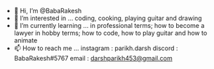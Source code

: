 - 👋 Hi, I’m @BabaRakesh
- 👀 I’m interested in ...
      coding, cooking, playing guitar and drawing
- 🌱 I’m currently learning ...
      in professional terms; how to become a lawyer
      in hobby terms; how to code, how to play guitar and how to animate
- 📫 How to reach me ...
instagram : parikh.darsh
discord : BabaRakesh#5767
email : darshparikh453@gmail.com
